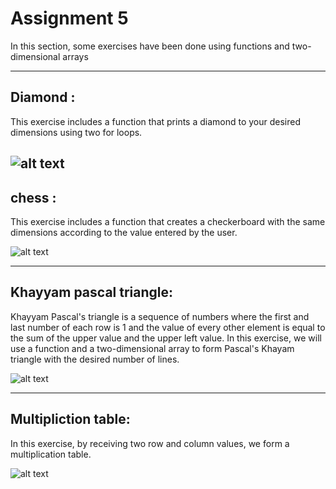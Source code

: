 # Assignment 5
In this section, some exercises have been done using functions and two-dimensional arrays

---

## Diamond :
This exercise includes a function that prints a diamond to your desired dimensions using two for loops.

![alt text](<Screenshot (16).png>)
---

## chess :

This exercise includes a function that creates a checkerboard with the same dimensions according to the value entered by the user.

![alt text](<Screenshot (17).png>)

---

## Khayyam pascal triangle:

Khayyam Pascal's triangle is a sequence of numbers where the first and last number of each row is 1 and the value of every other element is equal to the sum of the upper value and the upper left value.
 In this exercise, we will use a function and a two-dimensional array to form Pascal's Khayam triangle with the desired number of lines.

 ![alt text](<Screenshot (18).png>)

 ---

 ## Multipliction table:
 In this exercise, by receiving two row and column values, we form a multiplication table.

 ![alt text](<Screenshot (19).png>)